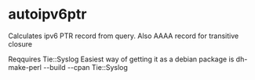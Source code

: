 # autoipv6ptr
Calculates ipv6 PTR record from query. Also AAAA record for transitive closure

Reqquires Tie::Syslog Easiest way of getting it as a debian package is
dh-make-perl --build --cpan Tie::Syslog
